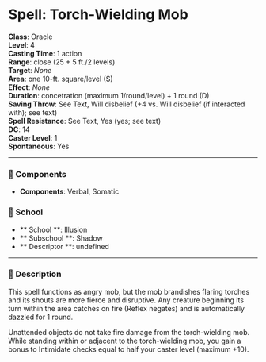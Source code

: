 
# Spell: Torch-Wielding Mob
**Class**: Oracle  
**Level**: 4  
**Casting Time**: 1 action  
**Range**: close (25 + 5 ft./2 levels)  
**Target**: _None_  
**Area**: one 10-ft. square/level (S)  
**Effect**: _None_  
**Duration**: concetration (maximum 1/round/level) + 1 round (D)  
**Saving Throw**: See Text, Will disbelief (+4 vs. Will disbelief (if interacted with); see text)  
**Spell Resistance**: See Text, Yes (yes; see text)  
**DC**: 14  
**Caster Level**: 1  
**Spontaneous**: Yes

---

### 🔮 Components
- **Components**: Verbal, Somatic

### 🏫 School
- ** School **: Illusion
- ** Subschool **: Shadow
- ** Descriptor **: undefined
---

### 📜 Description
This spell functions as angry mob, but the mob brandishes flaring torches and its shouts are more fierce and disruptive. Any creature beginning its turn within the area catches on fire (Reflex negates) and is automatically dazzled for 1 round.

Unattended objects do not take fire damage from the torch-wielding mob. While standing within or adjacent to the torch-wielding mob, you gain a bonus to Intimidate checks equal to half your caster level (maximum +10).
